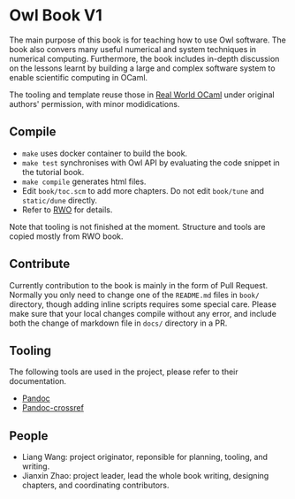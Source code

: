 # Owl Book V1

The main purpose of this book is for teaching how to use Owl software. The book also convers many useful numerical and system techniques in numerical computing. Furthermore, the book includes in-depth discussion on the lessons learnt by building a large and complex software system to enable scientific computing in OCaml.

The tooling and template reuse those in [Real World OCaml](https://realworldocaml.org/) under original authors' permission, with minor modidications.


## Compile

- `make` uses docker container to build the book.
- `make test` synchronises with Owl API by evaluating the code snippet in the tutorial book.
- `make compile` generates html files.
- Edit `book/toc.scm` to add more chapters. Do not edit `book/tune` and `static/dune` directly.
- Refer to [RWO](https://github.com/realworldocaml/book/blob/master/README.md) for details.

Note that tooling is not finished at the moment. Structure and tools are copied mostly from RWO book.


## Contribute

Currently contribution to the book is mainly in the form of Pull Request. 
Normally you only need to change one of the `README.md` files in `book/` directory, though adding inline scripts requires some special care.
Please make sure that your local changes compile without any error, and include both the change of markdown file in `docs/` directory in a PR. 


## Tooling

The following tools are used in the project, please refer to their documentation.

- [Pandoc](https://pandoc.org/MANUAL.html)
- [Pandoc-crossref](http://lierdakil.github.io/pandoc-crossref/)

## People

- Liang Wang: project originator, reponsible for planning, tooling, and writing.
- Jianxin Zhao: project leader, lead the whole book writing, designing chapters, and coordinating contributors.
